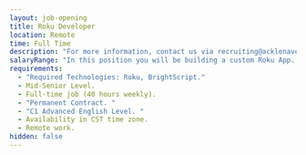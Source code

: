 ```yaml
---
layout: job-opening
title: Roku Developer
location: Remote
time: Full Time
description: "For more information, contact us via recruiting@acklenavenue.com "
salaryRange: "In this position you will be building a custom Roku App. "
requirements:
  - "Required Technologies: Roku, BrightScript."
  - Mid-Senior Level.
  - Full-time job (40 hours weekly).
  - "Permanent Contract. "
  - "C1 Advanced English Level. "
  - Availability in CST time zone.
  - Remote work.
hidden: false
---
```


